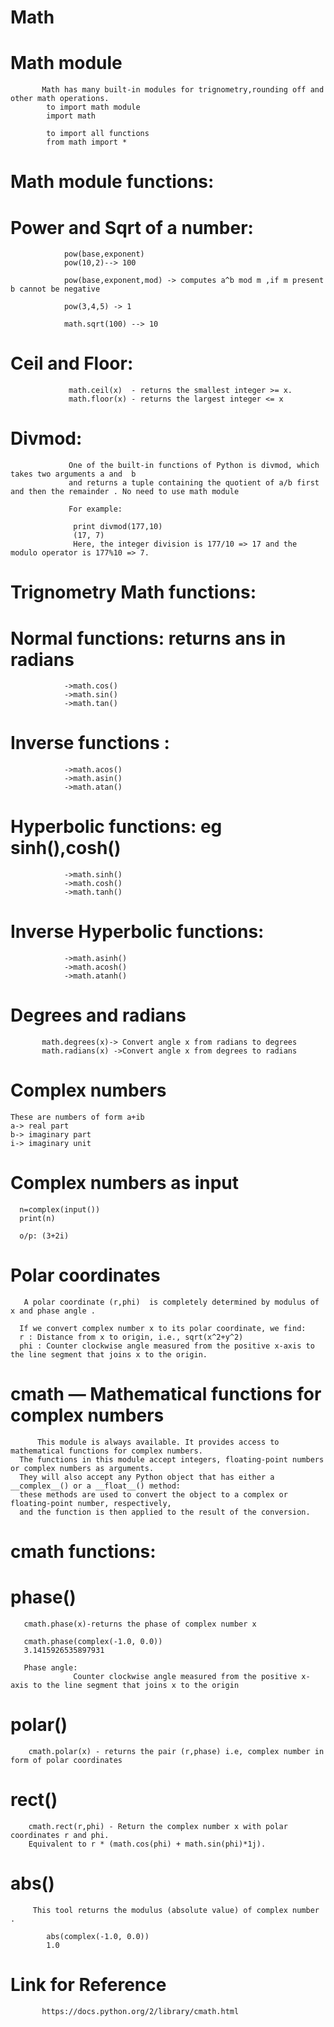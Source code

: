 # Math 

# Math module
           Math has many built-in modules for trignometry,rounding off and other math operations.
            to import math module 
            import math

            to import all functions
            from math import *
# Math module functions:

# Power and Sqrt of a number:

                pow(base,exponent)
                pow(10,2)--> 100

                pow(base,exponent,mod) -> computes a^b mod m ,if m present b cannot be negative

                pow(3,4,5) -> 1

                math.sqrt(100) --> 10

# Ceil and Floor:

                 math.ceil(x)  - returns the smallest integer >= x.
                 math.floor(x) - returns the largest integer <= x

# Divmod:
                
                 One of the built-in functions of Python is divmod, which takes two arguments a and  b 
                 and returns a tuple containing the quotient of a/b first and then the remainder . No need to use math module

                 For example:

                  print divmod(177,10)
                  (17, 7)
                  Here, the integer division is 177/10 => 17 and the modulo operator is 177%10 => 7.

                 
# Trignometry Math functions:

# Normal functions: returns ans in radians
                ->math.cos()
                ->math.sin()
                ->math.tan()

# Inverse functions :

                ->math.acos()
                ->math.asin()
                ->math.atan()

# Hyperbolic functions: eg sinh(),cosh()

                ->math.sinh()
                ->math.cosh()
                ->math.tanh()

# Inverse Hyperbolic functions: 

                ->math.asinh()
                ->math.acosh()
                ->math.atanh()

# Degrees and radians

           math.degrees(x)-> Convert angle x from radians to degrees
           math.radians(x) ->Convert angle x from degrees to radians 

# Complex numbers

    These are numbers of form a+ib
    a-> real part
    b-> imaginary part
    i-> imaginary unit

# Complex numbers as input

      n=complex(input())
      print(n)

      o/p: (3+2i)

# Polar coordinates
       A polar coordinate (r,phi)  is completely determined by modulus of x and phase angle .
      
      If we convert complex number x to its polar coordinate, we find:
      r : Distance from x to origin, i.e., sqrt(x^2+y^2)
      phi : Counter clockwise angle measured from the positive x-axis to the line segment that joins x to the origin.

 
# cmath — Mathematical functions for complex numbers
          This module is always available. It provides access to mathematical functions for complex numbers. 
      The functions in this module accept integers, floating-point numbers or complex numbers as arguments.
      They will also accept any Python object that has either a __complex__() or a __float__() method:
      these methods are used to convert the object to a complex or floating-point number, respectively, 
      and the function is then applied to the result of the conversion.


# cmath functions:

# phase()
       cmath.phase(x)-returns the phase of complex number x

       cmath.phase(complex(-1.0, 0.0))
       3.1415926535897931

       Phase angle:
                  Counter clockwise angle measured from the positive x-axis to the line segment that joins x to the origin
# polar()
        cmath.polar(x) - returns the pair (r,phase) i.e, complex number in form of polar coordinates
# rect()
        cmath.rect(r,phi) - Return the complex number x with polar coordinates r and phi.
        Equivalent to r * (math.cos(phi) + math.sin(phi)*1j).

# abs()
         This tool returns the modulus (absolute value) of complex number .

            abs(complex(-1.0, 0.0))
            1.0

# Link for Reference
           https://docs.python.org/2/library/cmath.html
